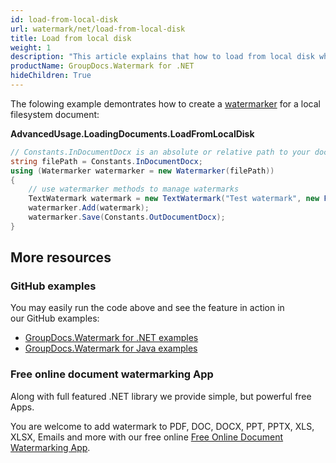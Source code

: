 ```yaml
---
id: load-from-local-disk
url: watermark/net/load-from-local-disk
title: Load from local disk
weight: 1
description: "This article explains that how to load from local disk while using GroupDocs. Watermarks API."
productName: GroupDocs.Watermark for .NET
hideChildren: True
---
```

The folowing example demontrates how to create a [watermarker](https://reference.groupdocs.com/net/watermark/groupdocs.watermark/watermarker/constructors/4) for a local filesystem document:

**AdvancedUsage.LoadingDocuments.LoadFromLocalDisk**

```csharp
// Constants.InDocumentDocx is an absolute or relative path to your document. Ex: @"C:\Docs\document.docx"
string filePath = Constants.InDocumentDocx;
using (Watermarker watermarker = new Watermarker(filePath))
{
    // use watermarker methods to manage watermarks
    TextWatermark watermark = new TextWatermark("Test watermark", new Font("Arial", 12));
    watermarker.Add(watermark);
    watermarker.Save(Constants.OutDocumentDocx);
}
```

## More resources

### GitHub examples

You may easily run the code above and see the feature in action in our GitHub examples:

* [GroupDocs.Watermark for .NET examples](https://github.com/groupdocs-watermark/GroupDocs.Watermark-for-.NET)
* [GroupDocs.Watermark for Java examples](https://github.com/groupdocs-watermark/GroupDocs.Watermark-for-Java)

### Free online document watermarking App

Along with full featured .NET library we provide simple, but powerful free Apps.

You are welcome to add watermark to PDF, DOC, DOCX, PPT, PPTX, XLS, XLSX, Emails and more with our free online [Free Online Document Watermarking App](https://products.groupdocs.app/watermark).
